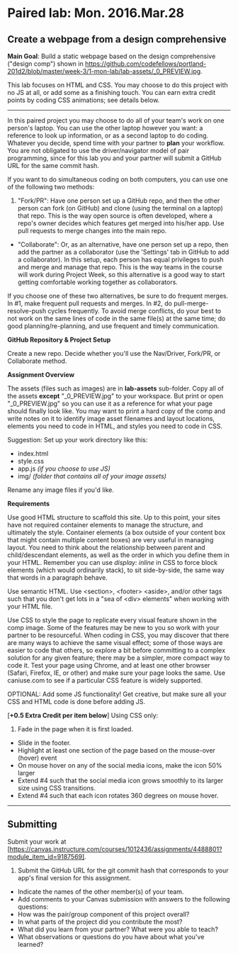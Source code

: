 # Paired lab: Mon. 2016.Mar.28

## Create a webpage from a design comprehensive

**Main Goal**: Build a static webpage based on the design comprehensive ("design comp") shown in https://github.com/codefellows/portland-201d2/blob/master/week-3/1-mon-lab/lab-assets/_0_PREVIEW.jpg.

This lab focuses on HTML and CSS. You may choose to do this project with no JS at all, or add some as a finishing touch. You can earn extra credit points by coding CSS animations; see details below.

---

In this paired project you may choose to do all of your team's work on one person's laptop. You can use the other laptop however you want: a reference to look up information, or as a second laptop to do coding. Whatever you decide, spend time with your partner to **plan** your workflow. You are not obligated to use the driver/navigator model of pair programming, since for this lab you and your partner will submit a GitHub URL for the same commit hash.

If you want to do simultaneous coding on both computers, you can use one of the following two methods:

1. "Fork/PR": Have one person set up a GitHub repo, and then the other person can fork (on GitHub) and clone (using the terminal on a laptop) that repo. This is the way open source is often developed, where a repo's owner decides which features get merged into his/her app. Use pull requests to merge changes into the main repo.

- "Collaborate": Or, as an alternative, have one person set up a repo, then add the partner as a collaborator (use the 'Settings' tab in GitHub to add a collaborator). In this setup, each person has equal privileges to push and merge and manage that repo.  This is the way teams in the course will work during Project Week, so this alternative is a good way to start getting comfortable working together as collaborators.

If you choose one of these two alternatives, be sure to do frequent merges. In #1, make frequent pull requests and merges. In #2, do pull-merge-resolve-push cycles frequently. To avoid merge conflicts, do your best to not work on the same lines of code in the same file(s) at the same time; do good planning/re-planning, and use frequent and timely communication.

**GitHub Repository & Project Setup**

Create a new repo. Decide whether you'll use the Nav/Driver, Fork/PR, or Collaborate method.

**Assignment Overview**

The assets (files such as images) are in **lab-assets** sub-folder. Copy all of the assets **except** "\_0\_PREVIEW.jpg" to your workspace. But print or open "\_0\_PREVIEW.jpg" so you can use it as a reference for what your page should finally look like. You may want to print a hard copy of the comp and write notes on it to identify image asset filenames and layout locations, elements you need to code in HTML, and styles you need to code in CSS.

Suggestion: Set up your work directory like this:
* index.html
* style.css
* app.js *(if you choose to use JS)*
* img/   *(folder that contains all of your image assets)*

Rename any image files if you'd like.

**Requirements**

Use good HTML structure to scaffold this site. Up to this point, your sites have not required container elements to manage the structure, and ultimately the style. Container elements (a box outside of your content box that might contain multiple content boxes) are very useful in managing layout. You need to think about the relationship between parent and child/descendant elements, as well as the order in which you define them in your HTML. Remember you can use *display: inline* in CSS to force block elements (which would ordinarily stack), to sit side-by-side, the same way that words in a paragraph behave.

Use semantic HTML. Use &lt;section&gt;, &lt;footer&gt; &lt;aside&gt;, and/or other tags such that you don't get lots in a "sea of &lt;div&gt; elements" when working with your HTML file.

Use CSS to style the page to replicate every visual feature shown in the comp image. Some of the features may be new to you so work with your partner to be resourceful. When coding in CSS, you may discover that there are many ways to achieve the same visual effect; some of those ways are easier to code that others, so explore a bit before committing to a complex solution for any given feature; there may be a simpler, more compact way to code it. Test your page using Chrome, and at least one other browser (Safari, Firefox, IE, or other) and make sure your page looks the same. Use caniuse.com to see if a particular CSS feature is widely supported.

OPTIONAL: Add some JS functionality! Get creative, but make sure all your CSS and HTML code is done before adding JS.

[**+0.5 Extra Credit per item below**] Using CSS only:

1. Fade in the page when it is first loaded.
- Slide in the footer.
- Highlight at least one section of the page based on the mouse-over (hover) event
- On mouse hover on any of the social media icons, make the icon 50% larger
- Extend #4 such that the social media icon grows smoothly to its larger size using CSS transitions.
- Extend #4 such that each icon rotates 360 degrees on mouse hover.

---

## Submitting

Submit your work at [https://canvas.instructure.com/courses/1012436/assignments/4488801?module_item_id=9187569].

1. Submit the GitHub URL for the git commit hash that corresponds to your app's final version for this assignment.
- Indicate the names of the other member(s) of your team.
- Add comments to your Canvas submission with answers to the following questions:
 - How was the pair/group component of this project overall?
 - In what parts of the project did you contribute the most?
 - What did you learn from your partner? What were you able to teach?
 - What observations or questions do you have about what you've learned?

